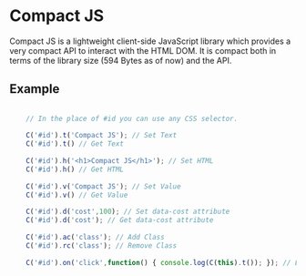 # Compact JS

Compact JS is a lightweight client-side JavaScript library which provides a very compact API to interact with the HTML DOM. It is compact both in terms of the library size (594 Bytes as of now) and the API.  

## Example 

```javascript
    
    // In the place of #id you can use any CSS selector. 
    
    C('#id').t('Compact JS'); // Set Text
    C('#id').t() // Get Text
    
    C('#id').h('<h1>Compact JS</h1>'); // Set HTML
    C('#id').h() // Get HTML
    
    C('#id').v('Compact JS'); // Set Value
    C('#id').v() // Get Value
    
    C('#id').d('cost',100); // Set data-cost attribute
    C('#id').d('cost'); // Get data-cost attribute
    
    C('#id').ac('class'); // Add Class
    C('#id').rc('class'); // Remove Class
    
    C('#id').on('click',function() { console.log(C(this).t()); }); // Event Handling
    
    
 ```
